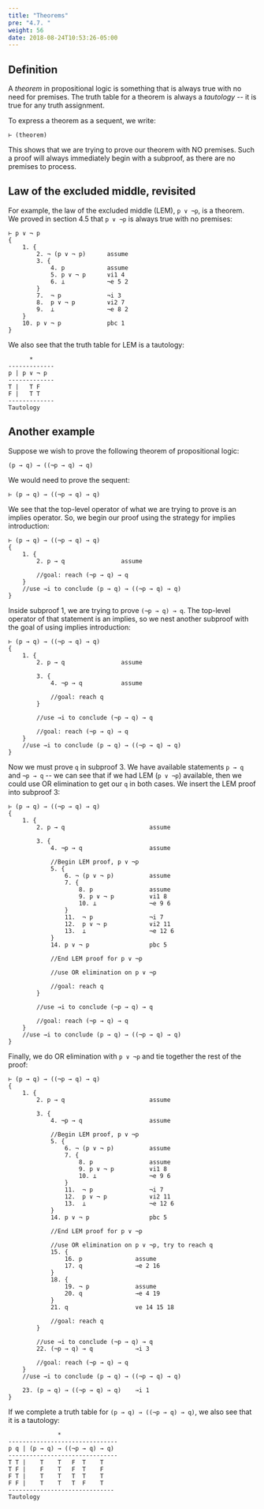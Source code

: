 ```yaml
---
title: "Theorems"
pre: "4.7. "
weight: 56
date: 2018-08-24T10:53:26-05:00
---
```


## Definition

A *theorem* in propositional logic is something that is always true with no need for premises. The truth table for a theorem is always a *tautology* -- it is true for any truth assignment.

To express a theorem as a sequent, we write:

```text
⊢ (theorem)
```

This shows that we are trying to prove our theorem with NO premises. Such a proof will always immediately begin with a subproof, as there are no premises to process.

## Law of the excluded middle, revisited

For example, the law of the excluded middle (LEM), `p ∨ ¬p`, is a theorem. We proved in section 4.5 that `p ∨ ¬p` is always true with no premises:

```text
⊢ p ∨ ¬ p
{
    1. {
        2. ¬ (p ∨ ¬ p)      assume
        3. {
            4. p            assume
            5. p ∨ ¬ p      ∨i1 4
            6. ⊥            ¬e 5 2
        }
        7.  ¬ p             ¬i 3
        8.  p ∨ ¬ p         ∨i2 7
        9.  ⊥               ¬e 8 2
    }
    10. p ∨ ¬ p             pbc 1
}
```

We also see that the truth table for LEM is a tautology:

```text
      *
-------------
p | p ∨ ¬ p
-------------
T |   T F
F |   T T
-------------
Tautology
```

## Another example

Suppose we wish to prove the following theorem of propositional logic:

```text
(p → q) → ((¬p → q) → q)
```

We would need to prove the sequent:

```text
⊢ (p → q) → ((¬p → q) → q)
```

We see that the top-level operator of what we are trying to prove is an implies operator. So, we begin our proof using the strategy for implies introduction:

```text
⊢ (p → q) → ((¬p → q) → q)
{
    1. {
        2. p → q                assume

        //goal: reach (¬p → q) → q
    }
    //use →i to conclude (p → q) → ((¬p → q) → q)
}
```

Inside subproof 1, we are trying to prove `(¬p → q) → q`. The top-level operator of that statement is an implies, so we nest another subproof with the goal of using implies introduction:

```text
⊢ (p → q) → ((¬p → q) → q)
{
    1. {
        2. p → q                assume

        3. {
            4. ¬p → q           assume

            //goal: reach q
        }

        //use →i to conclude (¬p → q) → q

        //goal: reach (¬p → q) → q
    }
    //use →i to conclude (p → q) → ((¬p → q) → q)
}
```

Now we must prove `q` in subproof 3. We have available statements `p → q` and `¬p → q` -- we can see that if we had LEM (`p ∨ ¬p`) available, then we could use OR elimination to get our `q` in both cases. We insert the LEM proof into subproof 3:

```text
⊢ (p → q) → ((¬p → q) → q)
{
    1. {
        2. p → q                        assume

        3. {
            4. ¬p → q                   assume

            //Begin LEM proof, p ∨ ¬p
            5. {
                6. ¬ (p ∨ ¬ p)          assume
                7. {
                    8. p                assume
                    9. p ∨ ¬ p          ∨i1 8
                    10. ⊥               ¬e 9 6
                }
                11.  ¬ p                ¬i 7
                12.  p ∨ ¬ p            ∨i2 11
                13.  ⊥                  ¬e 12 6
            }
            14. p ∨ ¬ p                 pbc 5

            //End LEM proof for p ∨ ¬p

            //use OR elimination on p ∨ ¬p 

            //goal: reach q
        }

        //use →i to conclude (¬p → q) → q

        //goal: reach (¬p → q) → q
    }
    //use →i to conclude (p → q) → ((¬p → q) → q)
}
```

Finally, we do OR elimination with `p ∨ ¬p` and tie together the rest of the proof:

```text
⊢ (p → q) → ((¬p → q) → q)
{
    1. {
        2. p → q                        assume

        3. {
            4. ¬p → q                   assume

            //Begin LEM proof, p ∨ ¬p
            5. {
                6. ¬ (p ∨ ¬ p)          assume
                7. {
                    8. p                assume
                    9. p ∨ ¬ p          ∨i1 8
                    10. ⊥               ¬e 9 6
                }
                11.  ¬ p                ¬i 7
                12.  p ∨ ¬ p            ∨i2 11
                13.  ⊥                  ¬e 12 6
            }
            14. p ∨ ¬ p                 pbc 5

            //End LEM proof for p ∨ ¬p

            //use OR elimination on p ∨ ¬p, try to reach q
            15. {
                16. p               assume
                17. q               →e 2 16
            }
            18. {
                19. ¬ p             assume
                20. q               →e 4 19
            }
            21. q                   ∨e 14 15 18

            //goal: reach q
        }

        //use →i to conclude (¬p → q) → q
        22. (¬p → q) → q            →i 3

        //goal: reach (¬p → q) → q
    }
    //use →i to conclude (p → q) → ((¬p → q) → q)

    23. (p → q) → ((¬p → q) → q)    →i 1
}
```

If we complete a truth table for `(p → q) → ((¬p → q) → q)`, we also see that it is a tautology:

```text
              *
-------------------------------
p q | (p → q) → ((¬p → q) → q)
-------------------------------
T T |    T    T   F  T    T
T F |    F    T   F  T    F
F T |    T    T   T  T    T
F F |    T    T   T  F    T
------------------------------
Tautology
```